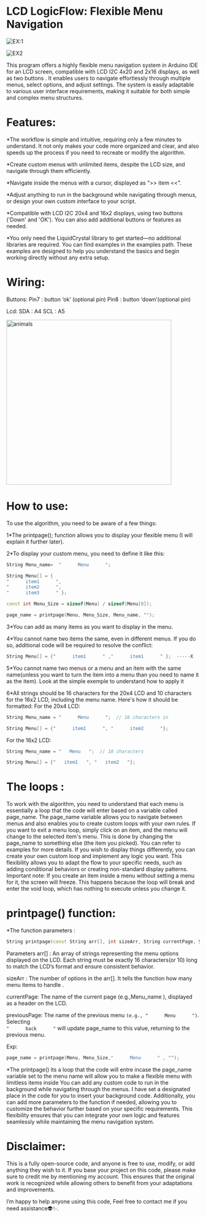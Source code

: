 # LCD LogicFlow: Flexible Menu Navigation

![EX:1](https://github.com/user-attachments/assets/ca7f616c-705e-4055-80c9-a1262699a55d)

![EX2](https://github.com/user-attachments/assets/faa08660-f00c-4ab6-aeee-a5d98c7ff17b)





This program offers a highly flexible menu navigation system in Arduino IDE for an LCD screen, compatible with LCD I2C 4x20 and 2x16 displays, as well as two buttons . It enables users to navigate effortlessly through multiple menus, select options, and adjust settings. The system is easily adaptable to various user interface requirements, making it suitable for both simple and complex menu structures.
# Features:
*The workflow is simple and intuitive, requiring only a few minutes to understand. It not only makes your code more organized and clear, and also speeds up the process if you need to recreate or modify the algorithm.

*Create custom menus with unlimited items, despite the LCD size, and navigate through them efficiently.

*Navigate inside the menus with a cursor, displayed as ">> item <<".

*Adjust anything to run in the background while navigating through menus, or design your own custom interface to your script. 

*Compatible with LCD I2C 20x4 and 16x2 displays, using two buttons ('Down' and 'OK'). You can also add additional buttons or features as needed.

*You only need the LiquidCrystal library to get started—no additional libraries are required. You can find examples in the examples path. These examples are designed to help you understand the basics and begin working directly without any extra setup.

# Wiring:
Buttons:   Pin7 : button ‘ok’ (optional pin)
                Pin8 : button ‘down’(optional pin)
                
Lcd:         SDA : A4
                SCL : A5




<img width="430" alt="animals" src="https://github.com/user-attachments/assets/1325e98d-0953-4359-b230-3a9698a59896" />


# How to use:
To use the algorithm, you need to be aware of a few things:

1*The printpage(); function allows you to display your flexible menu (I will explain it further later).

2*To display your custom menu, you need to define it like this:
```C++
String Menu_name=  "      Menu      ";

String Menu[] = {
"      item1      ",          
"      item2      ",          
"      item3      " }; 

const int Menu_Size = sizeof(Menu) / sizeof(Menu[0]);

page_name = printpage(Menu, Menu_Size, Menu_name, ""); 

```

3*You can add as many items as you want to display in the menu.

4*You cannot name two items the same, even in different menus. If you do so, additional code will be required to resolve the conflict:
```C++
String Menu[] = {"      item1      " ,"      item1      " };  -----X
```
5*You cannot name two menus or a menu and an item with the same name(unless you want to turn the item into a menu than you need to name it as the item). Look at the simple exemple to understand how to apply it

6*All strings should be 16 characters for the 20x4 LCD and 10 characters for the 16x2 LCD, including the menu name. Here's how it should be formatted:
For the 20x4 LCD:
```C++
String Menu_name = "      Menu      ";  // 16 characters in

String Menu[] = {"      item1      ", "      item2      "}; 
```
For the 16x2 LCD:
```C++
String Menu_name = "   Menu   ";  // 10 characters

String Menu[] = {"   item1   ", "   item2   "}; 
```
# The loops : 
To work with the algorithm, you need to understand that each menu is essentially a loop that the code will enter based on a variable called page_name.
The page_name variable allows you to navigate between menus and also enables you to create custom loops with your own rules. If you want to exit a menu loop, simply click on an item, and the menu will change to the selected item's menu. This is done by changing the page_name to something else (the item you picked). You can refer to examples for more details. If you wish to display things differently, you can create your own custom loop and implement any logic you want.
This flexibility allows you to adapt the flow to your specific needs, such as adding conditional behaviors or creating non-standard display patterns.
Important note: If you create an item inside a menu without setting a menu for it, the screen will freeze. This happens because the loop will break and enter the void loop, which has nothing to execute unless you change it.



# printpage() function:
*The function parameters : 
```C++
String printpage(const String arr[], int sizeArr, String currentPage, String previousPage);
```
Parameters arr[] : An array of strings representing the menu options displayed on the LCD. Each string must be exactly 16 characters(or 10) long to match the LCD’s format and ensure consistent behavior.

sizeArr : The number of options in the arr[]. It tells the function how many menu items to handle .

currentPage: The name of the current page (e.g.,Menu_name ), displayed as a header on the LCD.

previousPage: The name of the previous menu ```(e.g., "      Menu      ")```. Selecting  
```"      back      "``` will update page_name to this value, returning to the previous menu.

Exp: 
```C++
page_name = printpage(Menu, Menu_Size,"      Menu      " , "");
```

*The printpage() its a loop that the code will entre incase the page_name variable set to the menu name will allow you to make a flexible menu with limitless items inside 
You can add any custom code to run in the background while navigating through the menus.
I have set a designated place in the code for you to insert your background code.
Additionally, you can add more parameters to the function if needed, allowing you to customize the behavior further based on your specific requirements. This flexibility ensures that you can integrate your own logic and features seamlessly while maintaining the menu navigation system.


# Disclaimer:

This is a fully open-source code, and anyone is free to use, modify, or add anything they wish to it. If you base your project on this code, please make sure to credit me by mentioning my account. This ensures that the original work is recognized while allowing others to benefit from your adaptations and improvements.

I’m happy to help anyone using this code, Feel free to contact me if you need assistance👽✨. 


